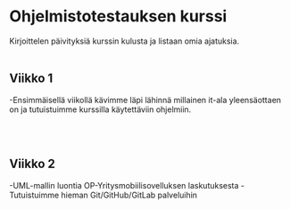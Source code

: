 <h1>Ohjelmistotestauksen kurssi</h1>
Kirjoittelen päivityksiä kurssin kulusta ja listaan omia ajatuksia. 
<br></br>

<h2>Viikko 1</h2>
-Ensimmäisellä viikollä kävimme läpi lähinnä millainen it-ala yleensäottaen on ja tutuistuimme kurssilla käytettäviin ohjelmiin. 

<br></br>

<h2>Viikko 2</h2>
-UML-mallin luontia OP-Yritysmobiilisovelluksen laskutuksesta
-Tutuistuimme hieman Git/GitHub/GitLab palveluihin

